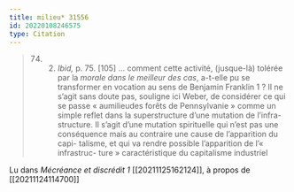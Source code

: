 ```yaml
---
title: milieu* 31556
id: 20220108246575
type: Citation
---
```


> 74. 2. *Ibid,* p. 75. [105] ... comment cette activité, (jusque-là) tolérée par la *morale dans le meilleur des cas*, a-t-elle pu se transformer en vocation au sens de Benjamin Franklin 1 ? Il ne s’agit sans doute pas, souligne ici Weber, de considérer ce qui se passe « aumilieudes forêts de Pennsylvanie » comme un simple reflet dans la superstructure d’une mutation de l’infra- structure. Il s’agit d’une mutation spirituelle qui n’est pas une conséquence mais au contraire une cause de l’apparition du capi- talisme, et qui va rendre possible l’apparition de l’« infrastruc- ture » caractéristique du capitalisme industriel

Lu dans *Mécréance et discrédit 1* [[20211125162124]], à propos de [[20211124114700]]